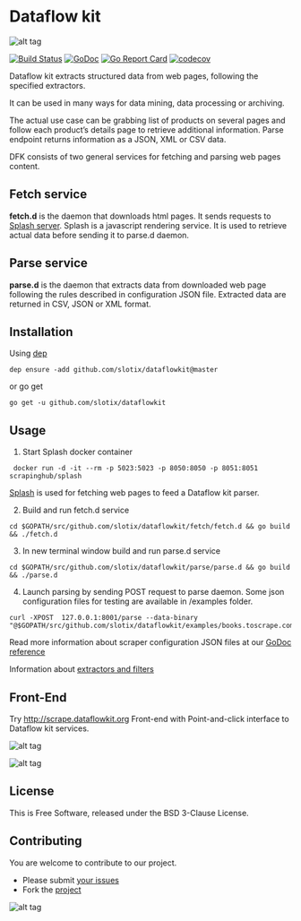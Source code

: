 # Dataflow kit

![alt tag](https://raw.githubusercontent.com/slotix/dataflowkit/master/images/dfk-logo/logo-mini.png)

[![Build Status](https://travis-ci.org/slotix/dataflowkit.svg?branch=master)](https://travis-ci.org/slotix/dataflowkit)
[![GoDoc](https://godoc.org/github.com/slotix/dataflowkit?status.svg)](https://godoc.org/github.com/slotix/dataflowkit)
[![Go Report Card](https://goreportcard.com/badge/github.com/slotix/dataflowkit)](https://goreportcard.com/report/github.com/slotix/dataflowkit)
[![codecov](https://codecov.io/gh/slotix/dataflowkit/branch/master/graph/badge.svg)](https://codecov.io/gh/slotix/dataflowkit)


Dataflow kit extracts structured data from web pages, following the specified extractors.

It can be used in many ways for data mining, data processing or archiving.

The actual use case can be grabbing list of products on several pages and follow each product’s details page to retrieve additional information. Parse endpoint returns information as a JSON, XML or CSV data.

DFK consists of two general services for fetching and parsing web pages content.

## Fetch service
**fetch.d** is the daemon that downloads html pages. It sends requests to [Splash server](https://github.com/scrapinghub/splash). Splash is a javascript rendering service. It is used to retrieve actual data before sending it to parse.d daemon. 

## Parse service
**parse.d** is the daemon that extracts data from downloaded web page following the rules described in configuration JSON file. Extracted data are returned in CSV, JSON or XML format.

## Installation
Using [dep](https://github.com/golang/dep)
```
dep ensure -add github.com/slotix/dataflowkit@master
```
or go get
```
go get -u github.com/slotix/dataflowkit
```

## Usage 
1. Start Splash docker container 

``` docker run -d -it --rm -p 5023:5023 -p 8050:8050 -p 8051:8051 scrapinghub/splash```

[Splash](https://github.com/scrapinghub/splash) is used for fetching web pages to feed a Dataflow kit parser. 

2. Build and run fetch.d service
```
cd $GOPATH/src/github.com/slotix/dataflowkit/fetch/fetch.d && go build && ./fetch.d
```
3. In new terminal window build and run parse.d service
```
cd $GOPATH/src/github.com/slotix/dataflowkit/parse/parse.d && go build && ./parse.d
```
4. Launch parsing by sending POST request to parse daemon. Some json configuration files for testing are available in /examples folder.
```
curl -XPOST  127.0.0.1:8001/parse --data-binary "@$GOPATH/src/github.com/slotix/dataflowkit/examples/books.toscrape.com.json"
```
Read more information about scraper configuration JSON files at our [GoDoc reference](https://godoc.org/github.com/slotix/dataflowkit/parse/parse.d)

Information about [extractors and filters](https://godoc.org/github.com/slotix/dataflowkit/extract)

## Front-End
Try http://scrape.dataflowkit.org Front-end with Point-and-click interface to Dataflow kit services. 

![alt tag](https://raw.githubusercontent.com/slotix/dataflowkit/master/images/dfk-screenshot2.png)

![alt tag](https://raw.githubusercontent.com/slotix/dataflowkit/master/images/dfk-screenshot1.png)


## License
This is Free Software, released under the BSD 3-Clause License.

## Contributing
You are welcome to contribute to our project. 
- Please submit [your issues](https://github.com/slotix/dataflowkit/issues) 
- Fork the [project](https://github.com/slotix/dataflowkit)

![alt tag](https://raw.githubusercontent.com/slotix/dataflowkit/master/images/spider/Spider-White-BG.png)
